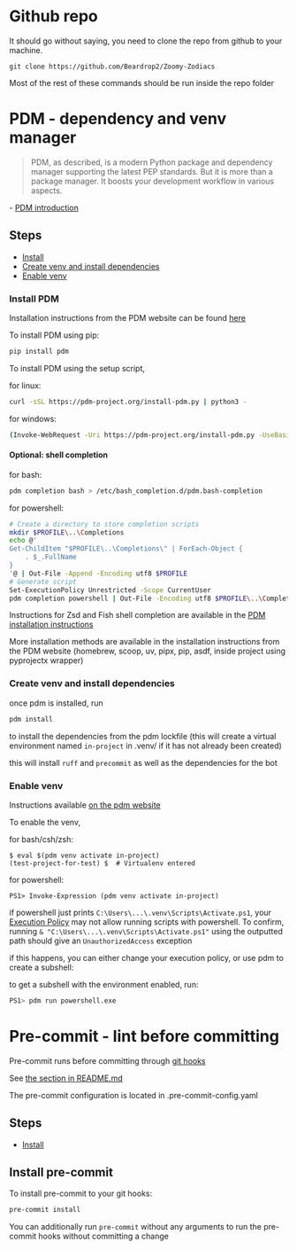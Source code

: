 # Github repo

It should go without saying, you need to clone the repo from github to your machine.

```
git clone https://github.com/Beardrop2/Zoomy-Zodiacs
```

<!--- change later if "all" instead of "most" --->
Most of the rest of these commands should be run inside the repo folder

# PDM - dependency and venv manager

> PDM, as described, is a modern Python package and dependency manager supporting the latest PEP standards. But it is more than a package manager. It boosts your development workflow in various aspects.

\- [PDM introduction](https://pdm-project.org/en/latest/)

## Steps
<!--
    I've walked through 'Create venv and install dependencies' and 'Enable venv' on a windows system
    (and probably done the exact steps in 'Install')
    But I've used the hacky subshell fix for the execution policy

    update this as testing is done (preferably with enough detail to reproduce)
    TESTED:
    - Windows
        - Powershell (pdm 2.16.1 installed with pipx)
            - Hacky PDM subshell fix for execution policy to enable venv

    UNTESTED:
    - Windows
        - Powershell
            - Enable venv properly
    - Linux
        - Bash (probably main case)
        - Zsh, fish (less common)
-->

- [Install](#install-pdm)
- [Create venv and install dependencies](#create-venv-and-install-dependencies)
- [Enable venv](#enable-venv)

### Install PDM
Installation instructions from the PDM website can be found [here](https://pdm-project.org/en/latest/#installation)

To install PDM using pip:

<!-- Haven't tested this, should work? Might not be added to $PATH on windows? -->
```sh
pip install pdm
```

To install PDM using the setup script,

for linux:

```bash
curl -sSL https://pdm-project.org/install-pdm.py | python3 -
```

for windows:

<!--- what's the correct alias for powershell syntax highlighting? --->
```sh
(Invoke-WebRequest -Uri https://pdm-project.org/install-pdm.py -UseBasicParsing).Content | py -
```

#### Optional: shell completion

for bash:

```sh
pdm completion bash > /etc/bash_completion.d/pdm.bash-completion
```

for powershell:

```sh
# Create a directory to store completion scripts
mkdir $PROFILE\..\Completions
echo @'
Get-ChildItem "$PROFILE\..\Completions\" | ForEach-Object {
    . $_.FullName
}
'@ | Out-File -Append -Encoding utf8 $PROFILE
# Generate script
Set-ExecutionPolicy Unrestricted -Scope CurrentUser
pdm completion powershell | Out-File -Encoding utf8 $PROFILE\..\Completions\pdm_completion.ps1
```

Instructions for Zsd and Fish shell completion are available in the [PDM installation instructions](https://pdm-project.org/en/latest/#shell-completion)

More installation methods are available in the installation instructions from the PDM website (homebrew, scoop, uv, pipx, pip, asdf, inside project using pyprojectx wrapper)

### Create venv and install dependencies

once pdm is installed, run

```sh
pdm install
```

to install the dependencies from the pdm lockfile (this will create a virtual environment named `in-project` in .venv/ if it has not already been created)

this will install `ruff` and `precommit` as well as the dependencies for the bot

### Enable venv

Instructions available [on the pdm website](https://pdm-project.org/en/latest/usage/venv/#activate-a-virtualenv)

To enable the venv,

for bash/csh/zsh:

```
$ eval $(pdm venv activate in-project)
(test-project-for-test) $  # Virtualenv entered
```

for powershell:

```
PS1> Invoke-Expression (pdm venv activate in-project)
```

if powershell just prints `C:\Users\...\.venv\Scripts\Activate.ps1`, your [Execution Policy](https:/go.microsoft.com/fwlink/?LinkID=135170) may not allow running scripts with powershell. To confirm, running `& "C:\Users\...\.venv\Scripts\Activate.ps1"` using the outputted path should give an `UnauthorizedAccess` exception

if this happens, you can either change your execution policy, or use pdm to create a subshell:

<!-- this is a hacky workaround, I don't know if it raises issues, please check or add disclaimer -->
to get a subshell with the environment enabled, run:
```sh
PS1> pdm run powershell.exe
```

# Pre-commit - lint before committing
Pre-commit runs before committing through [git hooks](https://git-scm.com/book/en/v2/Customizing-Git-Git-Hooks)

See [the section in README.md](./README.md#pre-commit-run-linting-before-committing)

The pre-commit configuration is located in .pre-commit-config.yaml

## Steps

<!-- tested on Windows machine with pdm powershell subshell. I can't think of a reason this wouldn't work as long as the pre-commit executable is in path, so I don't think a testing log is necessary -->

- [Install](#install-pre-commit)

## Install pre-commit

To install pre-commit to your git hooks:
```sh
pre-commit install
```

You can additionally run `pre-commit` without any arguments to run the pre-commit hooks without committing a change
